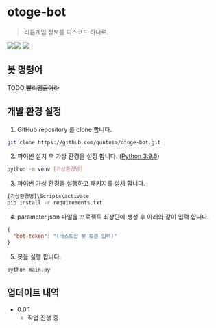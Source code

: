 # otoge-bot
> 리듬게임 정보를 디스코드 하나로.

<img src="https://img.shields.io/badge/python-3776AB?style=for-the-badge&logo=python&logoColor=white"/><img src="https://img.shields.io/badge/3.9.6-515151?style=for-the-badge&"/>
<img src="https://img.shields.io/badge/Discord.py-5865F2?style=for-the-badge&logo=discord&logoColor=white"/>

## 봇 명령어

TODO ~~빨리맹글어라~~

## 개발 환경 설정

1. GitHub repository 를 clone 합니다.
```sh
git clone https://github.com/quntnim/otoge-bot.git
```
2. 파이썬 설치 후 가상 환경을 설정 합니다. ([Python 3.9.6](https://www.python.org/downloads/release/python-396/))
```sh
python -m venv [가상환경명]
```
3. 파이썬 가상 환경을 실행하고 패키지를 설치 합니다.
```sh
[가상환경명]\Scripts\activate
pip install -r requirements.txt
```
4. parameter.json 파일을 프로젝트 최상단에 생성 후 아래와 같이 입력 합니다.
```json 
{
  "bot-token": "(테스트할 봇 토큰 입력)"
}
```
5. 봇을 실행 합니다.
```sh
python main.py 
```

## 업데이트 내역

* 0.0.1
    * 작업 진행 중